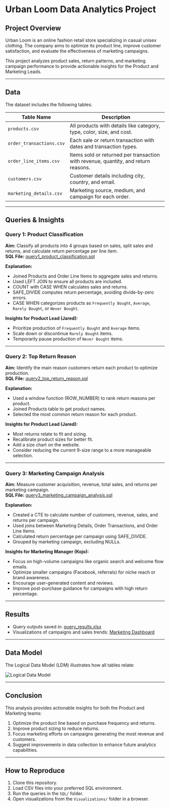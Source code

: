# Urban Loom Data Analytics Project

## Project Overview
Urban Loom is an online fashion retail store specializing in casual unisex clothing. The company aims to optimize its product line, improve customer satisfaction, and evaluate the effectiveness of marketing campaigns.  

This project analyzes product sales, return patterns, and marketing campaign performance to provide actionable insights for the Product and Marketing Leads.

---

## Data
The dataset includes the following tables:

| Table Name | Description |
|------------|-------------|
| `products.csv` | All products with details like category, type, color, size, and cost. |
| `order_transactions.csv` | Each sale or return transaction with dates and transaction types. |
| `order_line_items.csv` | Items sold or returned per transaction with revenue, quantity, and return reasons. |
| `customers.csv` | Customer details including city, country, and email. |
| `marketing_details.csv` | Marketing source, medium, and campaign for each order. |

---

## Queries & Insights

### **Query 1: Product Classification**
**Aim:** Classify all products into 4 groups based on sales, split sales and returns, and calculate return percentage per line item.  
**SQL File:** [query1_product_classification.sql](https://github.com/EveKudriavska/data-analytics-portfolio/blob/main/urban-loom-case-study/urban_loom_query1.sql)

**Explanation:**
- Joined Products and Order Line Items to aggregate sales and returns.
- Used LEFT JOIN to ensure all products are included.
- COUNT with CASE WHEN calculates sales and returns.
- SAFE_DIVIDE computes return percentage, avoiding divide-by-zero errors.
- CASE WHEN categorizes products as `Frequently Bought`, `Average`, `Rarely Bought`, or `Never Bought`.

**Insights for Product Lead (Jared):**
- Prioritize production of `Frequently Bought` and `Average` items.
- Scale down or discontinue `Rarely Bought` items.
- Temporarily pause production of `Never Bought` items.

---

### **Query 2: Top Return Reason**
**Aim:** Identify the main reason customers return each product to optimize production.  
**SQL File:** [query2_top_return_reason.sql](https://github.com/EveKudriavska/data-analytics-portfolio/blob/main/urban-loom-case-study/urban_loom_query2.sql)  

**Explanation:**
- Used a window function (ROW_NUMBER) to rank return reasons per product.
- Joined Products table to get product names.
- Selected the most common return reason for each product.

**Insights for Product Lead (Jared):**
- Most returns relate to fit and sizing.
- Recalibrate product sizes for better fit.
- Add a size chart on the website.
- Consider reducing the current 9-size range to a more manageable selection.

---

### **Query 3: Marketing Campaign Analysis**
**Aim:** Measure customer acquisition, revenue, total sales, and returns per marketing campaign.  
**SQL File:** [query3_marketing_campaign_analysis.sql](https://github.com/EveKudriavska/data-analytics-portfolio/blob/main/urban-loom-case-study/urban_loom_query3.sql)  

**Explanation:**
- Created a CTE to calculate number of customers, revenue, sales, and returns per campaign.
- Used joins between Marketing Details, Order Transactions, and Order Line Items.
- Calculated return percentage per campaign using SAFE_DIVIDE.
- Grouped by marketing campaign, excluding NULLs.

**Insights for Marketing Manager (Kojo):**
- Focus on high-volume campaigns like organic search and welcome flow emails.
- Optimize smaller campaigns (Facebook, referrals) for niche reach or brand awareness.
- Encourage user-generated content and reviews.
- Improve post-purchase guidance for campaigns with high return percentage.

---

## Results
- Query outputs saved in: [query_results.xlsx](Google-Sheets/query_results.xlsx)  
- Visualizations of campaigns and sales trends: [Marketing Dashboard](Visualizations/marketing_campaigns_dashboard.html)  

---

## Data Model
The Logical Data Model (LDM) illustrates how all tables relate:

![Logical Data Model](https://github.com/EveKudriavska/data-analytics-portfolio/blob/main/urban-loom-case-study/Logical_data_model_project1.png)

---

## Conclusion
This analysis provides actionable insights for both the Product and Marketing teams:
1. Optimize the product line based on purchase frequency and returns.
2. Improve product sizing to reduce returns.
3. Focus marketing efforts on campaigns generating the most revenue and customers.
4. Suggest improvements in data collection to enhance future analytics capabilities.

---

## How to Reproduce
1. Clone this repository.
2. Load CSV files into your preferred SQL environment.
3. Run the queries in the `SQL/` folder.
4. Open visualizations from the `Visualizations/` folder in a browser.

